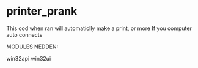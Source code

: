 # printer_prank
This cod when ran will automaticlly make a print, or more     If you computer auto connects 


MODULES NEDDEN:

win32api
win32ui



